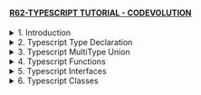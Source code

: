 #### [R62-TYPESCRIPT TUTORIAL - CODEVOLUTION](/courses/react/R62.md)

<details>
  <summary>1. Introduction </summary>

# Introduction

<img width="1179" alt="image" src="https://github.com/omeatai/My-Tutorials/assets/32337103/ba683c95-ea70-4c26-aa73-7d3ca27a5f7d">

# Check node version

```tsbs
node -v
```

# Install Typescript Globally

```tsbs
npm install -g typescript
```

# Check Typescript Version

```tsbs
tsc -v
```

# Compile Tupescript File

```tsbs
tsc main
tsc main --watch
```

### TS/learnTS/main.ts:

```ts
export {};
let message: string = "Hello World";

console.log(message);
```

### TS/learnTS/main.js:

```ts
"use strict";
Object.defineProperty(exports, "__esModule", { value: true });
var message = "Hello World";
console.log(message);
```

<img width="910" alt="image" src="https://github.com/omeatai/My-Tutorials/assets/32337103/fbd7c71f-d997-47e8-bf15-91bf08a733e6">
<img width="910" alt="image" src="https://github.com/omeatai/My-Tutorials/assets/32337103/de893ff0-4e1f-4cca-b0cc-aa13387020b6">

# #END </details>

<details>
  <summary>2. Typescript Type Declaration </summary>

# Typescript Type Declaration

### TS/learnTS/main.ts:

```ts
export {};

// Boolean, Number, String
let isBeginner: boolean = true;
let total: number = 0;
let name: string = "Vishwas ";

let sentence: string = "My name is ${name} I am a beginner in Typescript";

console.log(sentence);

// Null, Undefined
let n: null = null;
let u: undefined = undefined;

let isNew: boolean = null;
let myName: string = undefined;

// Array
let list1: number[] = [1, 2, 3];
let list2: Array<number> = [1, 2, 3];

//Tuple
let person1: [string, number] = ["Chris", 22];

//ENUM
enum Color {
  Red,
  Green,
  Blue,
  White = "#fff",
}

let c: Color = Color.Green;
let w: Color = Color.White;

console.log(c); // 1
console.log(w); // #fff

//Any
let randomValue: any = 10;

randomValue = true;
randomValue = "Vishwas";

//Unknown
let myVariable: unknown = 10;

let res = (myVariable as string).toString();
console.log(typeof res);
```

<img width="910" alt="image" src="https://github.com/omeatai/My-Tutorials/assets/32337103/37807416-3b7a-4fc3-a545-4239e11b3318">
<img width="910" alt="image" src="https://github.com/omeatai/My-Tutorials/assets/32337103/90e9527a-d9f5-4cfc-8bbc-b3c5aebdf046">

# #END </details>

<details>
  <summary>3. Typescript MultiType Union </summary>

# Typescript MultiType Union

### TS/learnTS/main.ts:

```ts
export {};

let multiType: number | boolean;

multiType = 20;
multiType = true;
```

<img width="910" alt="image" src="https://github.com/omeatai/My-Tutorials/assets/32337103/2e390237-8d9f-4390-b8e8-cb5065ffeaea">
<img width="910" alt="image" src="https://github.com/omeatai/My-Tutorials/assets/32337103/85d1240f-8d6c-4491-8f6d-1c8bde4da7c0">

# #END </details>

<details>
  <summary>4. Typescript Functions </summary>

# Typescript Functions 

### TS/learnTS/main.ts:

```ts
export {};

//Functions
function add(num1: number, num2: number): number {
  return num1 + num2;
}

add(5, 10);

//Functions with optional parameters
function add2(num1: number, num2?: number): number {
  if (num2) return num1 + num2;
  else return num1;
}

add2(5, 10);
add2(5);

//Functions with default parameters
function add3(num1: number, num2: number = 10): number {
  if (num2) return num1 + num2;
  else return num1;
}

add3(5, 10);
add3(5);
```

<img width="910" alt="image" src="https://github.com/omeatai/My-Tutorials/assets/32337103/e32cce17-313e-4c2c-96cb-43155d5298c8">
<img width="910" alt="image" src="https://github.com/omeatai/My-Tutorials/assets/32337103/c1f3f3fc-0001-46c1-a3c9-96a0c99f9552">

# #END </details>

<details>
  <summary>5. Typescript Interfaces </summary>

# Typescript Interfaces

### TS/learnTS/main.ts:

```ts
export {};

function fullName(person: { firstName: string; lastName: string }) {
  console.log(`${person.firstName} ${person.lastName}`);
}

let p = {
  firstName: "Bruce",
  lastName: "Wayne",
};

fullName(p);

//Function Interfaces
interface Person {
  firstName: string;
  lastName?: string;
}

function fullName2(person: Person) {
  console.log(`${person.firstName} ${person.lastName}`);
}

let p2 = {
  firstName: "Bruce",
  lastName: "Wayne",
};

fullName2(p2);
```

<img width="910" alt="image" src="https://github.com/omeatai/My-Tutorials/assets/32337103/34bcb64b-f6e1-42e5-bbde-d8360d3bdbf3">
<img width="910" alt="image" src="https://github.com/omeatai/My-Tutorials/assets/32337103/0424a72d-3554-45f3-9fd9-6ed56bde3407">

# #END </details>

<details>
  <summary>6. Typescript Classes </summary>

# Typescript Classes

### TS/learnTS/main.ts:

```ts

```

```ts

```

# #END </details>
